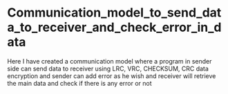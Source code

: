 # Communication_model_to_send_data_to_receiver_and_check_error_in_data
Here I have created a communication model where a program in sender side can send data to receiver using LRC, VRC, CHECKSUM, CRC data encryption and sender can add error as he wish and receiver will retrieve the main data and  check if there is any error or not
